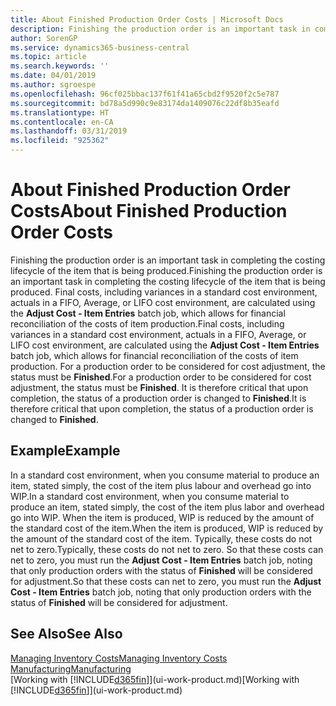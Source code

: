```yaml
---
title: About Finished Production Order Costs | Microsoft Docs
description: Finishing the production order is an important task in completing the costing lifecycle of the item that is being produced. Final costs, including variances in a standard cost environment, actuals in a FIFO, Average, or LIFO cost environment, are calculated using the Adjust Cost - Item Entries batch job.
author: SorenGP
ms.service: dynamics365-business-central
ms.topic: article
ms.search.keywords: ''
ms.date: 04/01/2019
ms.author: sgroespe
ms.openlocfilehash: 96cf025bbac137f61f41a65cbd2f9520f2c5e787
ms.sourcegitcommit: bd78a5d990c9e83174da1409076c22df8b35eafd
ms.translationtype: HT
ms.contentlocale: en-CA
ms.lasthandoff: 03/31/2019
ms.locfileid: "925362"
---
```

# <a name="about-finished-production-order-costs"></a><span data-ttu-id="d11d0-104">About Finished Production Order Costs</span><span class="sxs-lookup"><span data-stu-id="d11d0-104">About Finished Production Order Costs</span></span>
<span data-ttu-id="d11d0-105">Finishing the production order is an important task in completing the costing lifecycle of the item that is being produced.</span><span class="sxs-lookup"><span data-stu-id="d11d0-105">Finishing the production order is an important task in completing the costing lifecycle of the item that is being produced.</span></span> <span data-ttu-id="d11d0-106">Final costs, including variances in a standard cost environment, actuals in a FIFO, Average, or LIFO cost environment, are calculated using the **Adjust Cost - Item Entries** batch job, which allows for financial reconciliation of the costs of item production.</span><span class="sxs-lookup"><span data-stu-id="d11d0-106">Final costs, including variances in a standard cost environment, actuals in a FIFO, Average, or LIFO cost environment, are calculated using the **Adjust Cost - Item Entries** batch job, which allows for financial reconciliation of the costs of item production.</span></span> <span data-ttu-id="d11d0-107">For a production order to be considered for cost adjustment, the status must be **Finished**.</span><span class="sxs-lookup"><span data-stu-id="d11d0-107">For a production order to be considered for cost adjustment, the status must be **Finished**.</span></span> <span data-ttu-id="d11d0-108">It is therefore critical that upon completion, the status of a production order is changed to **Finished**.</span><span class="sxs-lookup"><span data-stu-id="d11d0-108">It is therefore critical that upon completion, the status of a production order is changed to **Finished**.</span></span>  

## <a name="example"></a><span data-ttu-id="d11d0-109">Example</span><span class="sxs-lookup"><span data-stu-id="d11d0-109">Example</span></span>  
 <span data-ttu-id="d11d0-110">In a standard cost environment, when you consume material to produce an item, stated simply, the cost of the item plus labour and overhead go into WIP.</span><span class="sxs-lookup"><span data-stu-id="d11d0-110">In a standard cost environment, when you consume material to produce an item, stated simply, the cost of the item plus labor and overhead go into WIP.</span></span> <span data-ttu-id="d11d0-111">When the item is produced, WIP is reduced by the amount of the standard cost of the item.</span><span class="sxs-lookup"><span data-stu-id="d11d0-111">When the item is produced, WIP is reduced by the amount of the standard cost of the item.</span></span> <span data-ttu-id="d11d0-112">Typically, these costs do not net to zero.</span><span class="sxs-lookup"><span data-stu-id="d11d0-112">Typically, these costs do not net to zero.</span></span> <span data-ttu-id="d11d0-113">So that these costs can net to zero, you must run the **Adjust Cost - Item Entries** batch job, noting that only production orders with the status of **Finished** will be considered for adjustment.</span><span class="sxs-lookup"><span data-stu-id="d11d0-113">So that these costs can net to zero, you must run the **Adjust Cost - Item Entries** batch job, noting that only production orders with the status of **Finished** will be considered for adjustment.</span></span>  

## <a name="see-also"></a><span data-ttu-id="d11d0-114">See Also</span><span class="sxs-lookup"><span data-stu-id="d11d0-114">See Also</span></span>  
[<span data-ttu-id="d11d0-115">Managing Inventory Costs</span><span class="sxs-lookup"><span data-stu-id="d11d0-115">Managing Inventory Costs</span></span>](finance-manage-inventory-costs.md)  
[<span data-ttu-id="d11d0-116">Manufacturing</span><span class="sxs-lookup"><span data-stu-id="d11d0-116">Manufacturing</span></span>](production-manage-manufacturing.md)  
<span data-ttu-id="d11d0-117">[Working with [!INCLUDE[d365fin](includes/d365fin_md.md)]](ui-work-product.md)</span><span class="sxs-lookup"><span data-stu-id="d11d0-117">[Working with [!INCLUDE[d365fin](includes/d365fin_md.md)]](ui-work-product.md)</span></span>
